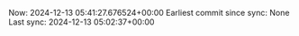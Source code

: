 Now: 2024-12-13 05:41:27.676524+00:00 Earliest commit since sync: None Last sync: 2024-12-13 05:02:37+00:00
